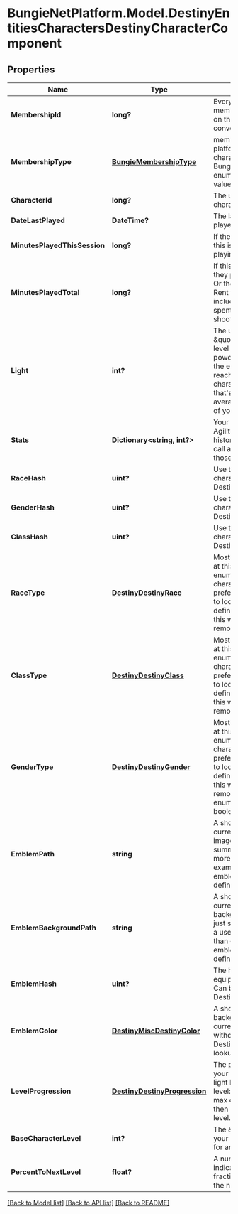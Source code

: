 # BungieNetPlatform.Model.DestinyEntitiesCharactersDestinyCharacterComponent
## Properties

Name | Type | Description | Notes
------------ | ------------- | ------------- | -------------
**MembershipId** | **long?** | Every Destiny Profile has a membershipId. This is provided on the character as well for convenience. | [optional] 
**MembershipType** | [**BungieMembershipType**](BungieMembershipType.md) | membershipType tells you the platform on which the character plays. Examine the BungieMembershipType enumeration for possible values. | [optional] 
**CharacterId** | **long?** | The unique identifier for the character. | [optional] 
**DateLastPlayed** | **DateTime?** | The last date that the user played Destiny. | [optional] 
**MinutesPlayedThisSession** | **long?** | If the user is currently playing, this is how long they&#39;ve been playing. | [optional] 
**MinutesPlayedTotal** | **long?** | If this value is 525,600, then they played Destiny for a year. Or they&#39;re a very dedicated Rent fan. Note that this includes idle time, not just time spent actually in activities shooting things. | [optional] 
**Light** | **int?** | The user&#39;s calculated \&quot;Light Level\&quot;. Light level is an indicator of your power that mostly matters in the end game, once you&#39;ve reached the maximum character level: it&#39;s a level that&#39;s dependent on the average Attack/Defense power of your items. | [optional] 
**Stats** | **Dictionary&lt;string, int?&gt;** | Your character&#39;s stats, such as Agility, Resilience, etc... *not* historical stats.  You&#39;ll have to call a different endpoint for those. | [optional] 
**RaceHash** | **uint?** | Use this hash to look up the character&#39;s DestinyRaceDefinition. | [optional] 
**GenderHash** | **uint?** | Use this hash to look up the character&#39;s DestinyGenderDefinition. | [optional] 
**ClassHash** | **uint?** | Use this hash to look up the character&#39;s DestinyClassDefinition. | [optional] 
**RaceType** | [**DestinyDestinyRace**](DestinyDestinyRace.md) | Mostly for historical purposes at this point, this is an enumeration for the character&#39;s race.  It&#39;ll be preferable in the general case to look up the related definition: but for some people this was too convenient to remove. | [optional] 
**ClassType** | [**DestinyDestinyClass**](DestinyDestinyClass.md) | Mostly for historical purposes at this point, this is an enumeration for the character&#39;s class.  It&#39;ll be preferable in the general case to look up the related definition: but for some people this was too convenient to remove. | [optional] 
**GenderType** | [**DestinyDestinyGender**](DestinyDestinyGender.md) | Mostly for historical purposes at this point, this is an enumeration for the character&#39;s Gender.  It&#39;ll be preferable in the general case to look up the related definition: but for some people this was too convenient to remove. And yeah, it&#39;s an enumeration and not a boolean. Fight me. | [optional] 
**EmblemPath** | **string** | A shortcut path to the user&#39;s currently equipped emblem image. If you&#39;re just showing summary info for a user, this is more convenient than examining their equipped emblem and looking up the definition. | [optional] 
**EmblemBackgroundPath** | **string** | A shortcut path to the user&#39;s currently equipped emblem background image. If you&#39;re just showing summary info for a user, this is more convenient than examining their equipped emblem and looking up the definition. | [optional] 
**EmblemHash** | **uint?** | The hash of the currently equipped emblem for the user. Can be used to look up the DestinyInventoryItemDefinition. | [optional] 
**EmblemColor** | [**DestinyMiscDestinyColor**](DestinyMiscDestinyColor.md) | A shortcut for getting the background color of the user&#39;s currently equipped emblem without having to do a DestinyInventoryItemDefinition lookup. | [optional] 
**LevelProgression** | [**DestinyDestinyProgression**](DestinyDestinyProgression.md) | The progression that indicates your character&#39;s level. Not their light level, but their character level: you know, the thing you max out a couple hours in and then ignore for the sake of light level. | [optional] 
**BaseCharacterLevel** | **int?** | The \&quot;base\&quot; level of your character, not accounting for any light level. | [optional] 
**PercentToNextLevel** | **float?** | A number between 0 and 100, indicating the whole and fractional % remaining to get to the next character level. | [optional] 

[[Back to Model list]](../README.md#documentation-for-models) [[Back to API list]](../README.md#documentation-for-api-endpoints) [[Back to README]](../README.md)


